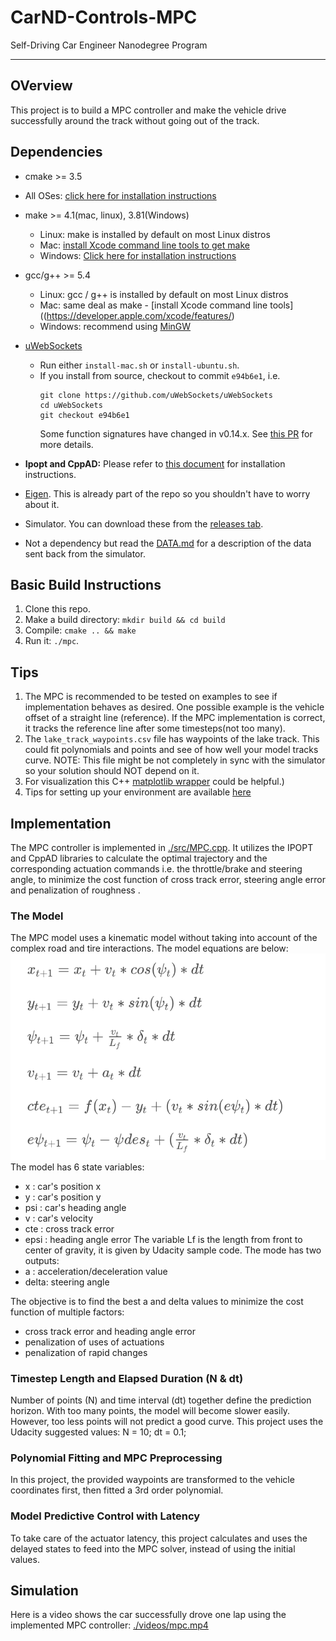 # CarND-Controls-MPC
Self-Driving Car Engineer Nanodegree Program

---
## OVerview
This project is to build a MPC controller and make the vehicle drive successfully around the track without going out of the track.

## Dependencies

* cmake >= 3.5
 * All OSes: [click here for installation instructions](https://cmake.org/install/)
* make >= 4.1(mac, linux), 3.81(Windows)
  * Linux: make is installed by default on most Linux distros
  * Mac: [install Xcode command line tools to get make](https://developer.apple.com/xcode/features/)
  * Windows: [Click here for installation instructions](http://gnuwin32.sourceforge.net/packages/make.htm)
* gcc/g++ >= 5.4
  * Linux: gcc / g++ is installed by default on most Linux distros
  * Mac: same deal as make - [install Xcode command line tools]((https://developer.apple.com/xcode/features/)
  * Windows: recommend using [MinGW](http://www.mingw.org/)
* [uWebSockets](https://github.com/uWebSockets/uWebSockets)
  * Run either `install-mac.sh` or `install-ubuntu.sh`.
  * If you install from source, checkout to commit `e94b6e1`, i.e.
    ```
    git clone https://github.com/uWebSockets/uWebSockets
    cd uWebSockets
    git checkout e94b6e1
    ```
    Some function signatures have changed in v0.14.x. See [this PR](https://github.com/udacity/CarND-MPC-Project/pull/3) for more details.

* **Ipopt and CppAD:** Please refer to [this document](https://github.com/udacity/CarND-MPC-Project/blob/master/install_Ipopt_CppAD.md) for installation instructions.
* [Eigen](http://eigen.tuxfamily.org/index.php?title=Main_Page). This is already part of the repo so you shouldn't have to worry about it.
* Simulator. You can download these from the [releases tab](https://github.com/udacity/self-driving-car-sim/releases).
* Not a dependency but read the [DATA.md](./DATA.md) for a description of the data sent back from the simulator.


## Basic Build Instructions

1. Clone this repo.
2. Make a build directory: `mkdir build && cd build`
3. Compile: `cmake .. && make`
4. Run it: `./mpc`.


## Tips

1. The MPC is recommended to be tested on examples to see if implementation behaves as desired. One possible example
is the vehicle offset of a straight line (reference). If the MPC implementation is correct, it tracks the reference line after some timesteps(not too many).
2. The `lake_track_waypoints.csv` file has waypoints of the lake track. This could fit polynomials and points and see of how well your model tracks curve. NOTE: This file might be not completely in sync with the simulator so your solution should NOT depend on it.
3. For visualization this C++ [matplotlib wrapper](https://github.com/lava/matplotlib-cpp) could be helpful.)
4.  Tips for setting up your environment are available [here](https://classroom.udacity.com/nanodegrees/nd013/parts/40f38239-66b6-46ec-ae68-03afd8a601c8/modules/0949fca6-b379-42af-a919-ee50aa304e6a/lessons/f758c44c-5e40-4e01-93b5-1a82aa4e044f/concepts/23d376c7-0195-4276-bdf0-e02f1f3c665d)

[//]: # (Image References)

[image1]: ./img/equations.png "Equations"

## Implementation
The MPC controller is implemented in [./src/MPC.cpp](./src/PID.cpp). It utilizes the IPOPT and CppAD libraries to calculate the optimal trajectory and the corresponding actuation commands i.e. the throttle/brake and steering angle, to minimize the cost function of cross track error, steering angle error and penalization of roughness .

### The Model
The MPC model uses a kinematic model without taking into account of the complex road and tire interactions. The model equations are below:
![Equations][image1]
The model has 6 state variables:
- x : car's position x
- y : car's position y
- psi : car's heading angle
- v : car's velocity
- cte : cross track error
- epsi : heading angle error
The variable Lf is the length from front to center of gravity, it is given by Udacity sample code.
The mode has two outputs:
- a : acceleration/deceleration value
- delta: steering angle

The objective is to find the best a and delta values to minimize the cost function of multiple factors:
- cross track error and heading angle error
- penalization of uses of actuations
- penalization of rapid changes

### Timestep Length and Elapsed Duration (N & dt)
Number of points (N) and time interval (dt) together define the prediction horizon. With too many points, the model will become slower easily. However, too less points will not predict a good curve. This project uses the Udacity suggested values: N = 10; dt = 0.1;

### Polynomial Fitting and MPC Preprocessing
In this project, the provided waypoints are transformed to the vehicle coordinates first, then fitted a 3rd order polynomial.

### Model Predictive Control with Latency
To take care of the actuator latency, this project calculates and uses the delayed states to feed into the MPC solver, instead of using the initial values.

## Simulation
Here is a video shows the car successfully drove one lap using the implemented MPC controller: [./videos/mpc.mp4](./videos/mpc.mp4)
